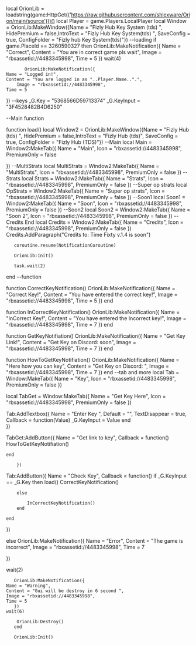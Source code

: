 local OrionLib = loadstring(game:HttpGet(('https://raw.githubusercontent.com/shlexware/Orion/main/source')))()
local Player = game.Players.LocalPlayer
local Window = OrionLib:MakeWindow({Name = "Fizly Hub Key System (tds) ", HidePremium = false,IntroText = "Fizly Hub Key System(tds) ", SaveConfig = true, ConfigFolder = "Fizly hub Key System(tds)"})
--loading 
if game.PlaceId == 3260590327 then
  OrionLib:MakeNotification({
    Name = "Correct",
    Content = "You are in correct game pls wait",
        Image = "rbxassetid://4483345998",
    Time = 5
  })
  wait(4)


           OrionLib:MakeNotification({
	Name = "Logged in!",
	Content = "You are logged in as "..Player.Name..".",
    	Image = "rbxassetid://4483345998",
	Time = 5
})
--keys
_G.Key = "5368566D59713374"
_G.KeyInput = "3F4528482B4D6250"

--Main function

function load()
	local Window2 = OrionLib:MakeWindow({Name = "Fizly  Hub (tds) ", HidePremium = false,IntroText = "Fizly Hub (tds)", SaveConfig = true, ConfigFolder = "Fizly  Hub (TDS)"})
	--Main
	local Main = Window2:MakeTab({
		Name = "Main",
		Icon = "rbxassetid://4483345998",
		PremiumOnly = false
	
  })
  --MultiStrats
  local MultiStrats = Window2:MakeTab({
		Name = "MultiStrats",
		Icon = "rbxassetid://4483345998",
		PremiumOnly = false
  })
  --Strats
  local Strats = Window2:MakeTab({
		Name = "Strats",
		Icon = "rbxassetid://4483345998",
		PremiumOnly = false
  })
--Super op strats
  local OpStrats = Window2:MakeTab({
		Name = "Super op strats",
		Icon = "rbxassetid://4483345998",
		PremiumOnly = false
  })
  --Soon1
  local Soon1 = Window2:MakeTab({
		Name = "Soon",
		Icon = "rbxassetid://4483345998",
		PremiumOnly = false
  })
  --Soon2
  local Soon2 = Window2:MakeTab({
		Name = "Soon 2",
		Icon = "rbxassetid://4483345998",
		PremiumOnly = false
  })
  --Credits End
  local Credits = Window2:MakeTab({
		Name = "Credits",
		Icon = "rbxassetid://4483345998",
		PremiumOnly = false
  })
  Credits:AddParagraph("Credits to: Time Fixty v.1.4 is soon")
 
       coroutine.resume(NotificationCoroutine)
        
       OrionLib:Init()
        
       task.wait(2)


end
--function

function CorrectKeyNotification()
    OrionLib:MakeNotification({
  Name = "Correct Key!",
  Content = "You have entered the correct key!",
  Image = "rbxassetid://4483345998",
  Time = 5
    })
end


 



function InCorrectKeyNotification()
    OrionLib:MakeNotification({
  Name = "InCorrect Key!",
  Content = "You have entered the Incorrect key!",
  Image = "rbxassetid://4483345998",
  Time = 7
    })
end

function GetKeyNotifiation()
    OrionLib:MakeNotification({
  Name = "Get Key Link!",
  Content = "Get Key on Discord: soon",
  Image = "rbxassetid://4483345998",
  Time = 7
    })
end

function HowToGetKeyNotifiation()
    OrionLib:MakeNotification({
  Name = "Here how you can key",
  Content = "Get Key on Discord: ",
  Image = "rbxassetid://4483345998",
  Time = 7
    })
end
--tab and more
local Tab = Window:MakeTab({
	Name = "Key",
	Icon = "rbxassetid://4483345998",
	PremiumOnly = false
})

local TabGet = Window:MakeTab({
	Name = "Get Key Here",
	Icon = "rbxassetid://4483345998",
	PremiumOnly = false
})

Tab:AddTextbox({
	Name = "Enter Key ",
	Default = "",
    TextDisappear = true,
	Callback = function(Value)
		_G.KeyInput = Value
	end    
})

TabGet:AddButton({
	Name = "Get link to key",
	Callback = function()
		HowToGetKeyNotifiation()

	end
		
		})
		

Tab:AddButton({
	Name = "Check Key",
	Callback = function()
        if _G.KeyInput == _G.Key then
               load()
			CorrectKeyNotification()


		


           
        else

            InCorrectKeyNotification()
        end
      		
  	end    
})

  else
  OrionLib:MakeNotification({
  Name = "Error",
  Content = "The game is incorrect",
  Image = "rbxassetid://4483345998",
  Time = 7
  
 
  })
  
  wait(2)
  
       OrionLib:MakeNotification({
	Name = "Warning",
	Content = "Gui will be destroy in 6 second ",
	Image = "rbxassetid://4483345998",
	Time = 5
       })
    wait(6)
       
        OrionLib:Destroy()
       end 
             
       OrionLib:Init()
